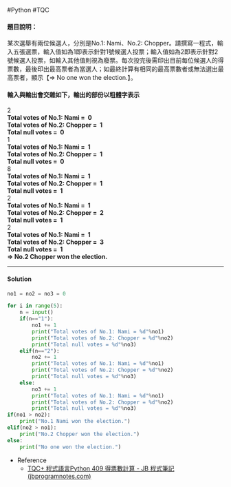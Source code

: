 #Python #TQC 
#### 題目說明：

某次選舉有兩位候選人，分別是No.1: Nami、No.2: Chopper。請撰寫一程式，輸入五張選票，輸入值如為1即表示針對1號候選人投票；輸入值如為2即表示針對2號候選人投票，如輸入其他值則視為廢票。每次投完後需印出目前每位候選人的得票數，最後印出最高票者為當選人；如最終計算有相同的最高票數者或無法選出最高票者，顯示【=> No one won the election.】。

#### 輸入與輸出會交雜如下，輸出的部份以粗體字表示

2  
**Total votes of No.1: Nami =  0**  
**Total votes of No.2: Chopper =  1**  
**Total null votes =  0**  
1  
**Total votes of No.1: Nami =  1**  
**Total votes of No.2: Chopper =  1**  
**Total null votes =  0**  
8  
**Total votes of No.1: Nami =  1**  
**Total votes of No.2: Chopper =  1**  
**Total null votes =  1**  
2  
**Total votes of No.1: Nami =  1**  
**Total votes of No.2: Chopper =  2**  
**Total null votes =  1**  
2  
**Total votes of No.1: Nami =  1**  
**Total votes of No.2: Chopper =  3**  
**Total null votes =  1**  
**=> No.2 Chopper won the election.**

---
#### Solution
```python linenums="1" linenums="1"
no1 = no2 = no3 = 0

for i in range(5):
	n = input()
	if(n=="1"):
		no1 += 1
		print("Total votes of No.1: Nami = %d"%no1)
		print("Total votes of No.2: Chopper = %d"%no2)
		print("Total null votes = %d"%no3)
	elif(n=="2"):
		no2 += 1
		print("Total votes of No.1: Nami = %d"%no1)
		print("Total votes of No.2: Chopper = %d"%no2)
		print("Total null votes = %d"%no3)
	else:
		no3 += 1
		print("Total votes of No.1: Nami = %d"%no1)
		print("Total votes of No.2: Chopper = %d"%no2)
		print("Total null votes = %d"%no3)
if(no1 > no2):
	print("No.1 Nami won the election.")
elif(no2 > no1):
	print("No.2 Chopper won the election.")
else:
	print("No one won the election.")
```
- Reference
	- [TQC+ 程式語言Python 409 得票數計算 - JB 程式筆記 (jbprogramnotes.com)](https://jbprogramnotes.com/2020/05/tqc-%e7%a8%8b%e5%bc%8f%e8%aa%9e%e8%a8%80python-409-%e5%be%97%e7%a5%a8%e6%95%b8%e8%a8%88%e7%ae%97/)